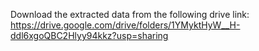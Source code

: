 Download the extracted data from the following drive link:
https://drive.google.com/drive/folders/1YMyktHyW__H-ddl6xgoQBC2Hlyy94kkz?usp=sharing
